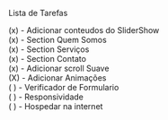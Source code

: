 Lista de Tarefas 

(x) - Adicionar conteudos do SliderShow <br>
(x) - Section Quem Somos <br>
(x) - Section Serviços <br>
(x) - Section Contato <br>
(x) - Adicionar scroll Suave <br>
(X) - Adicionar Animações<br>
( ) - Verificador de Formulario<br>
( ) - Responsividade <br>
( ) - Hospedar na internet
